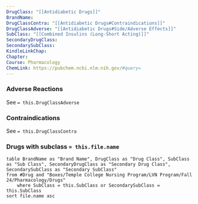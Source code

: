 ```yaml
---
DrugClass: "[[Antidiabetic Drugs]]"
BrandName: 
DrugClassContra: "[[Antidiabetic Drugs#Contraindications]]"
DrugClassAdverse: "[[Antidiabetic Drugs#Side/Adverse Effects]]"
SubClass: "[[Combined Insulins (Long-Short Acting)]]"
SecondaryDrugClass: 
SecondarySubClass: 
KindleLinkChap: 
Chapter: 
Course: Pharmacology
ChemLink: https://pubchem.ncbi.nlm.nih.gov/#query=
---
```

### Adverse Reactions 
See `= this.DrugClassAdverse`

### Contraindications
See `= this.DrugClassContra`

### Drugs with subclass `= this.file.name`
```dataview
table BrandName as "Brand Name", DrugClass as "Drug Class", SubClass as "Sub Class", SecondaryDrugClass as "Secondary Drug Class", SecondarySubClass as "Secondary SubClass"
from #Drug and "Boxes/Temple College Nursing Program/LVN Program/Fall 24/Pharmacology/Drugs" 
	where SubClass = this.SubClass or SecondarySubClass = this.SubClass
sort file.name asc
```
